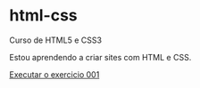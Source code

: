 # html-css
 Curso de HTML5 e CSS3

Estou aprendendo a criar sites com HTML e CSS.

<a href="https://joaoferreira-front.github.io/html-css/Exercicios/ex001/index">Executar o exercicio 001</a>